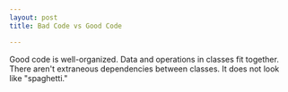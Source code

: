 ```yaml
---
layout: post
title: Bad Code vs Good Code

---
```


Good code is well-organized. Data and operations in classes fit together. There aren't extraneous dependencies between classes. It does not look like "spaghetti."

